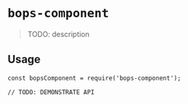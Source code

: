 # `bops-component`

> TODO: description

## Usage

```
const bopsComponent = require('bops-component');

// TODO: DEMONSTRATE API
```
